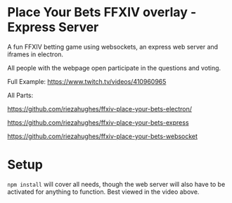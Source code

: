 # Place Your Bets FFXIV overlay - Express Server

A fun FFXIV betting game using websockets, an express web server and iframes in electron.

All people with the webpage open participate in the questions and voting.

Full Example: https://www.twitch.tv/videos/410960965

All Parts: 

https://github.com/riezahughes/ffxiv-place-your-bets-electron/

https://github.com/riezahughes/ffxiv-place-your-bets-express

https://github.com/riezahughes/ffxiv-place-your-bets-websocket


# Setup

```npm install``` will cover all needs, though the web server will also have to be activated for anything to function. Best viewed in the video above.

